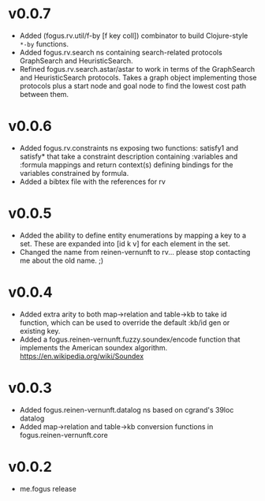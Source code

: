# v0.0.7
- Added (fogus.rv.util/f-by [f key coll]) combinator to build Clojure-style `*-by`
  functions.
- Added fogus.rv.search ns containing search-related protocols GraphSearch and
  HeuristicSearch.
- Refined fogus.rv.search.astar/astar to work in terms of the GraphSearch and
  HeuristicSearch protocols. Takes a graph object implementing those protocols
  plus a start node and goal node to find the lowest cost path between them.

# v0.0.6
- Added fogus.rv.constraints ns exposing two functions: satisfy1 and satisfy* that take
  a constraint description containing :variables and :formula mappings and return
  context(s) defining bindings for the variables constrained by formula.
- Added a bibtex file with the references for rv

# v0.0.5
- Added the ability to define entity enumerations by mapping a key to a set. These are
  expanded into [id k v] for each element in the set.
- Changed the name from reinen-vernunft to rv... please stop contacting me about the old name. ;)
  
# v0.0.4
- Added extra arity to both map->relation and table->kb to take id function, which can 
  be used to override the default :kb/id gen or existing key.
- Added a fogus.reinen-vernunft.fuzzy.soundex/encode function that implements the
  American soundex algorithm. https://en.wikipedia.org/wiki/Soundex

# v0.0.3
- Added fogus.reinen-vernunft.datalog ns based on cgrand's 39loc datalog
- Added map->relation and table->kb conversion functions in fogus.reinen-vernunft.core

# v0.0.2
- me.fogus release


